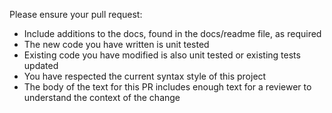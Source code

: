 Please ensure your pull request:
- Include additions to the docs, found in the docs/readme file, as required
- The new code you have written is unit tested
- Existing code you have modified is also unit tested or existing tests updated
- You have respected the current syntax style of this project
- The body of the text for this PR includes enough text for a reviewer to understand the context of the change
